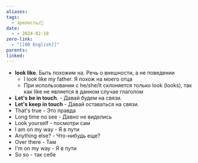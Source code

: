 ```yaml
---
aliases: 
tags:
  - зрелость/🌱
date:
  - - 2024-02-18
zero-link:
  - "[[00 English]]"
parents: 
linked:
---
```

- **look like**. Быть похожим на. Речь о внешности, а не поведении
	- I look like my father. Я похож на моего отца
	- При использовании с he/she/it склоняется только look (looks), так как like не является в данном случае глаголом
- **Let's be in touch**. - Давай будем на связи.
- **Let's keep in touch** - Давай оставаться на связи.
- That's true - Это правда  
- Long time no see - Давно не виделись
- Look yourself - посмотри сам
- I am on my way - Я в пути
- Anything else? - Что-нибудь еще?
- Over there - Там
- I'm on my way - Я в пути
- So so - так себе